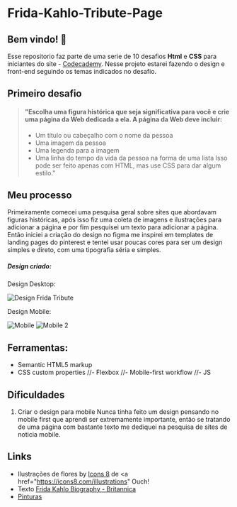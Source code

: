 #    Frida-Kahlo-Tribute-Page  


## Bem vindo! 👋

Esse repositorio faz parte de uma serie de 10 desafios **Html** e **CSS** para iniciantes do site - [Codecademy](https://www.codecademy.com/resources/blog/html-and-css-code-challenges-for-beginners/).
Nesse projeto estarei fazendo o design e front-end seguindo os temas indicados no desafio.



## Primeiro desafio
>
>#### "Escolha uma figura histórica que seja significativa para você e crie uma página da Web dedicada a ela. A página da Web deve incluir:
>
>- Um título ou cabeçalho com o nome da pessoa
>- Uma imagem da pessoa
>- Uma legenda para a imagem
>- Uma linha do tempo da vida da pessoa na forma de uma lista
> Isso pode ser feito apenas com HTML, mas use CSS para dar algum estilo." 


## Meu processo 

Primeiramente comecei uma pesquisa geral sobre sites que abordavam figuras históricas, após isso fiz uma coleta de imagens e ilustrações para adicionar a página e por fim pesquisei um texto para adicionar a página. Então iniciei a criação do design no figma me inspirei em templates de landing pages do pinterest e tentei usar poucas cores para ser um design simples e direto, com uma tipografia séria e simples. 

##### Design criado:

Design Desktop:



![Design Frida Tribute](https://user-images.githubusercontent.com/88258948/176680075-916ff6b2-502e-454a-aeb0-ab3a1eff3368.png)

Design Mobile:



![Mobile](https://user-images.githubusercontent.com/88258948/176686882-401fcc09-4665-46d7-968e-c9da6e75d4d0.png)
![Mobile 2](https://user-images.githubusercontent.com/88258948/176686936-5d8a8752-d7a9-4bcd-80ec-f781a438ec0a.png)


## Ferramentas: 

- Semantic HTML5 markup
- CSS custom properties
//- Flexbox
//- Mobile-first workflow
//- JS

## Dificuldades 

1. Criar o design para mobile
Nunca tinha feito um design pensando no mobile first que aprendi ser extremamente importante, então se tratando de uma página com bastante texto me dediquei na pesquisa de sites de noticia mobile.

## Links
 - Ilustrações de flores by <a href="https://icons8.com/illustrations/author/zD2oqC8lLBBA">Icons 8</a> de <a href="https://icons8.com/illustrations" </a>Ouch!
 - Texto <a href="https://www.britannica.com/biography/Frida-Kahlo">Frida Kahlo Biography - Britannica </a>
 -  <a href="https://dasartes.com.br/de-arte-a-z/novo-livro-reune-todas-as-pinturas-de-frida-kahlo-incluindo-obras-perdidas/"> Pinturas </a>
